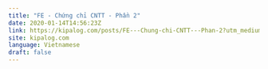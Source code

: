 ```yaml
---
title: "FE - Chứng chỉ CNTT - Phần 2"
date: 2020-01-14T14:56:23Z
link: https://kipalog.com/posts/FE---Chung-chi-CNTT---Phan-2?utm_medium=RSS&utm_source=news.12bit.vn
site: kipalog.com
language: Vietnamese
draft: false
---
```


